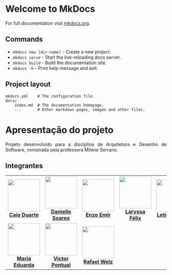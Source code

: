 # Welcome to MkDocs

For full documentation visit [mkdocs.org](https://www.mkdocs.org).

## Commands

* `mkdocs new [dir-name]` - Create a new project.
* `mkdocs serve` - Start the live-reloading docs server.
* `mkdocs build` - Build the documentation site.
* `mkdocs -h` - Print help message and exit.

## Project layout

    mkdocs.yml    # The configuration file.
    docs/
        index.md  # The documentation homepage.
        ...       # Other markdown pages, images and other files.

# Apresentação do projeto

<div style="text-align: justify;">
<p>
Projeto desenvolvido para a disciplina de Arquitetura e Desenho de Software, ministrada pela professora Milene Serrano.
</p>
</div>

## Integrantes


<table align="center">
  <tr>
    <td align="center">
      <img src="https://avatars.githubusercontent.com/u/134105981?v=4" width=100><br>
      <b><a href="https://github.com/caioduart3">Caio Duarte</a></b><br>
    </td>
    <td align="center">
      <img src="https://avatars.githubusercontent.com/u/108499815?v=4" width=100><br>
      <b><a href="https://github.com/danielle-soaress">Danielle Soares</a></b><br>
    </td>
    <td align="center">
      <img src="https://avatars.githubusercontent.com/u/164296530?v=4" width=100><br>
      <b><a href="https://github.com/EnzoEmir">Enzo Emir</a></b><br>
    </td>
    <td align="center">
      <img src="https://avatars.githubusercontent.com/u/143897458?v=4" width=100><br>
      <b><a href="https://github.com/felixlaryssa">Laryssa Félix</a></b><br>
    </td>
    <td align="center">
      <img src="https://avatars.githubusercontent.com/u/178337364?v=4" width=100><br>
      <b><a href="https://github.com/Leticia-Arisa-K-Higa">Leticia Arisa</a></b><br>
    </td>
    <td align="center">
      <img src="https://avatars.githubusercontent.com/u/125222370?v=4" width=100><br>
      <b><a href="https://github.com/MM4k">Marcelo Makoto</a></b><br>
    </td>
  </tr>
  <tr>
    <td align="center">
      <img src="https://avatars.githubusercontent.com/u/164348330?v=4" width=100><br>
      <b><a href="https://github.com/dudaa28">Maria Eduarda</a></b><br>
    </td>
    <td align="center">
      <img src="https://avatars.githubusercontent.com/u/129227815?v=4" width=100><br>
      <b><a href="https://github.com/VictorPontual">Victor Pontual</a></b><br>
    </td>
    <td align="center">
      <img src="https://avatars.githubusercontent.com/u/179030119?v=4" width=100><br>
      <b><a href="https://github.com/RafaelSchadt">Rafael Welz</a></b><br>
    </td>
  </tr>
</table>
